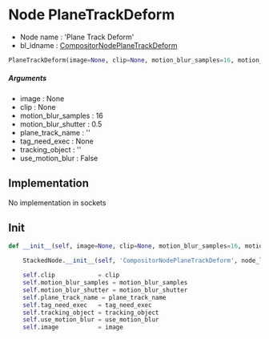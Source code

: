 # Node PlaneTrackDeform

- Node name : 'Plane Track Deform'
- bl_idname : [CompositorNodePlaneTrackDeform](https://docs.blender.org/api/current/bpy.types.CompositorNodePlaneTrackDeform.html)


``` python
PlaneTrackDeform(image=None, clip=None, motion_blur_samples=16, motion_blur_shutter=0.5, plane_track_name='', tag_need_exec=None, tracking_object='', use_motion_blur=False, node_label=None, node_color=None)
```
##### Arguments

- image : None
- clip : None
- motion_blur_samples : 16
- motion_blur_shutter : 0.5
- plane_track_name : ''
- tag_need_exec : None
- tracking_object : ''
- use_motion_blur : False

## Implementation

No implementation in sockets

## Init

``` python
def __init__(self, image=None, clip=None, motion_blur_samples=16, motion_blur_shutter=0.5, plane_track_name='', tag_need_exec=None, tracking_object='', use_motion_blur=False, node_label=None, node_color=None):

    StackedNode.__init__(self, 'CompositorNodePlaneTrackDeform', node_label=node_label, node_color=node_color)

    self.clip            = clip
    self.motion_blur_samples = motion_blur_samples
    self.motion_blur_shutter = motion_blur_shutter
    self.plane_track_name = plane_track_name
    self.tag_need_exec   = tag_need_exec
    self.tracking_object = tracking_object
    self.use_motion_blur = use_motion_blur
    self.image           = image
```
